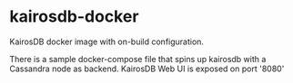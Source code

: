 # kairosdb-docker
KairosDB docker image with on-build configuration.

There is a sample docker-compose file that spins up kairosdb with a Cassandra node as backend. KairosDB Web UI is exposed on port '8080'


